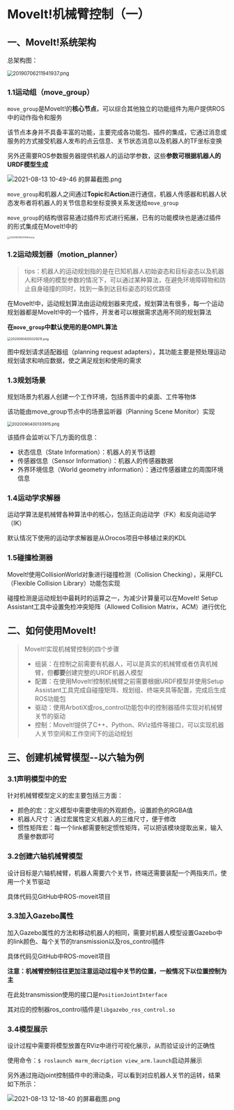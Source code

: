 # MoveIt!机械臂控制（一）

## 一、MoveIt!系统架构

总架构图：

<img src="https://i.loli.net/2021/08/13/U9WVlaFPe3vgEOq.png" alt="20190706211941937.png" style="zoom: 80%;" />

### 1.1运动组（move_group）

`move_group`是MoveIt!的**核心节点**，可以综合其他独立的功能组件为用户提供ROS中的动作指令和服务

该节点本身并不具备丰富的功能，主要完成各功能包、插件的集成，它通过消息或服务的方式接受机器人发布的点云信息、关节状态消息以及机器人的TF坐标变换

另外还需要ROS参数服务器提供机器人的运动学参数，这些**参数可根据机器人的URDF模型生成**

![2021-08-13 10-49-46 的屏幕截图.png](https://i.loli.net/2021/08/13/P15BUekdr8Fnh6A.png)

`move_group`和机器人之间通过**Topic**和**Action**进行通信，机器人传感器和机器人状态发布者将机器人的关节信息和坐标变换关系发送给`move_group`

`move_group`的结构很容易通过插件形式进行拓展，已有的功能模块也是通过插件的形式集成在MoveIt!中的

<img src="https://i.loli.net/2021/08/13/GqPLHcxFgUeozEu.png" alt="20200909160019364.png" style="zoom: 33%;" />

### 1.2运动规划器（motion_planner）

> tips：机器人的运动规划指的是在已知机器人初始姿态和目标姿态以及机器人和环境的模型参数的情况下，可以通过某种算法，在避免环境障碍物和防止自身碰撞的同时，找到一条到达目标姿态的较优路径

在MoveIt!中，运动规划算法由运动规划器来完成，规划算法有很多，每一个运动规划器都是MoveIt!中的一个插件，开发者可以根据需求选用不同的规划算法

**在`move_group`中默认使用的是OMPL算法**

<img src="https://i.loli.net/2021/08/13/wqHhkuP7vSIVCO8.png" alt="20200904000329215.png" style="zoom: 50%;" />

图中规划请求适配器组（planning request adapters），其功能主要是预处理运动规划请求和响应数据，使之满足规划和使用的需求

### 1.3规划场景

规划场景为机器人创建一个工作环境，包括界面中的桌面、工件等物体

该功能由move_group节点中的场景监听器（Planning Scene Monitor）实现

<img src="https://i.loli.net/2021/08/13/48X63KOitn1HUeW.png" alt="2020090400133915.png" style="zoom: 67%;" />

该插件会监听以下几方面的信息：

- 状态信息（State Information）：机器人的关节话题
- 传感器信息（Sensor Information）：机器人的传感器数据
- 外界环境信息（World geometry information）：通过传感器建立的周围环境信息

### 1.4运动学求解器

运动学算法是机械臂各种算法中的核心，包括正向运动学（FK）和反向运动学（IK）

默认情况下使用的运动学求解器是从Orocos项目中移植过来的KDL

### 1.5碰撞检测器

MoveIt!使用CollisionWorld对象进行碰撞检测（Collision Checking），采用FCL（Flexible Collision Library）功能包实现

碰撞检测是运动规划中最耗时的运算之一，为减少计算量可以在MoveIt! Setup Assistant工具中设置免检冲突矩阵（Allowed Collision Matrix，ACM）进行优化

## 二、如何使用MoveIt!

> MoveIt!实现机械臂控制的四个步骤
>
> - 组装：在控制之前需要有机器人，可以是真实的机械臂或者仿真机械臂，但**都要**创建完整的URDF机器人模型
> - 配置：在使用MoveIt!控制机械臂之前需要根据URDF模型并使用Setup Assistant工具完成自碰撞矩阵、规划组、终端夹具等配置，完成后生成ROS功能包
> - 驱动：使用ArbotiX或ros_control功能包中的控制器插件实现对机械臂关节的驱动
> - 控制：MoveIt!提供了C++、Python、RViz插件等接口，可以实现机器人关节空间和工作空间下的运动规划

## 三、创建机械臂模型--以六轴为例

### 3.1声明模型中的宏

针对机械臂模型定义的宏主要包括三方面：

- 颜色的宏：定义模型中需要使用的外观颜色，设置颜色的RGBA值
- 机器人尺寸：通过宏属性定义机器人的三维尺寸，便于修改
- 惯性矩阵宏：每一个link都需要制定惯性矩阵，可以把该模块提取出来，输入质量参数即可

### 3.2创建六轴机械臂模型

设计目标是六轴机械臂，机器人需要六个关节，终端还需要装配一个两指夹爪，使用一个关节驱动

具体代码见GitHub中ROS-moveit项目

### 3.3加入Gazebo属性

加入Gazebo属性的方法和移动机器人的相同，需要对机器人模型设置Gazebo中的link颜色、每个关节的transmission以及ros_control插件

具体代码见GitHub中ROS-moveit项目

**注意：机械臂控制往往更加注意运动过程中关节的位置，一般情况下以位置控制为主**

在此处transmission使用的接口是`PositionJointInterface`

其对应的控制器ros_control插件是`libgazebo_ros_control.so`

### 3.4模型展示

设计过程中需要将模型放置在RViz中进行可视化展示，从而验证设计的正确性

使用命令：`$ roslaunch marm_decription view_arm.launch`启动并展示

另外通过拖动joint控制插件中的滑动条，可以看到对应机器人关节的运转，结果如下所示：

![2021-08-13 12-18-40 的屏幕截图.png](https://i.loli.net/2021/08/13/mGoiNAnc3rC2bML.png)

